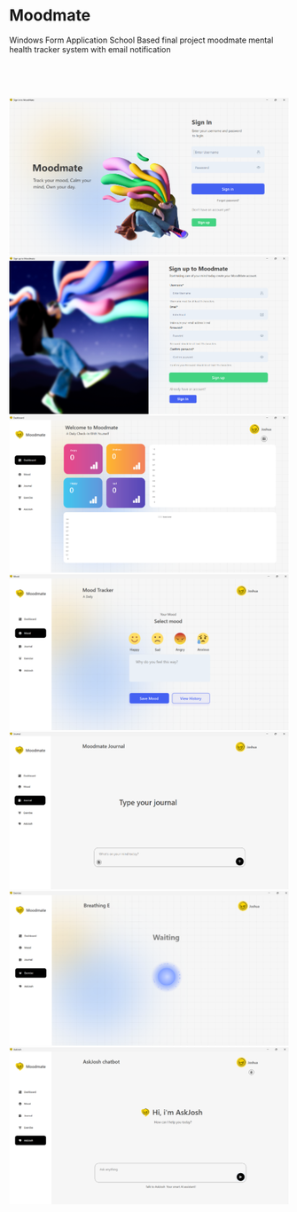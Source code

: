 # Moodmate 
Windows Form Application School Based final project moodmate mental health tracker system with email notification

    
 
<br>
<br>
<br> 

 


![Step 1](one.png)
![Step 1](two.png)
![Step 1](three.png)
![Step 1](four.png)
![Step 1](five.png)
![Step 1](six.png)
![Step 1](seven.png)
